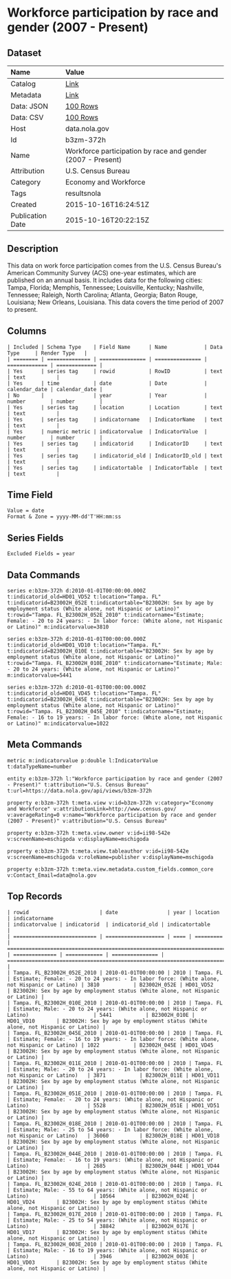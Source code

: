 # Workforce participation by race and gender (2007 - Present)

## Dataset

| Name | Value |
| :--- | :---- |
| Catalog | [Link](https://catalog.data.gov/dataset/workforce-participation-by-race-and-gender-2007-present) |
| Metadata | [Link](https://data.nola.gov/api/views/b3zm-372h) |
| Data: JSON | [100 Rows](https://data.nola.gov/api/views/b3zm-372h/rows.json?max_rows=100) |
| Data: CSV | [100 Rows](https://data.nola.gov/api/views/b3zm-372h/rows.csv?max_rows=100) |
| Host | data.nola.gov |
| Id | b3zm-372h |
| Name | Workforce participation by race and gender (2007 - Present) |
| Attribution | U.S. Census Bureau |
| Category | Economy and Workforce |
| Tags | resultsnola |
| Created | 2015-10-16T16:24:51Z |
| Publication Date | 2015-10-16T20:22:15Z |

## Description

This data on work force participation comes from the U.S. Census Bureau's American Community Survey (ACS) one-year estimates, which are published on an annual basis.  It includes data for the following cities: Tampa, Florida; Memphis, Tennessee; Louisville, Kentucky; Nashville, Tennessee; Raleigh, North Carolina; Atlanta, Georgia; Baton Rouge, Louisiana; New Orleans, Louisiana. This data covers the time period of 2007 to present.

## Columns

```ls
| Included | Schema Type    | Field Name      | Name            | Data Type     | Render Type   |
| ======== | ============== | =============== | =============== | ============= | ============= |
| Yes      | series tag     | rowid           | RowID           | text          | text          |
| Yes      | time           | date            | Date            | calendar_date | calendar_date |
| No       |                | year            | Year            | number        | number        |
| Yes      | series tag     | location        | Location        | text          | text          |
| Yes      | series tag     | indicatorname   | IndicatorName   | text          | text          |
| Yes      | numeric metric | indicatorvalue  | IndicatorValue  | number        | number        |
| Yes      | series tag     | indicatorid     | IndicatorID     | text          | text          |
| Yes      | series tag     | indicatorid_old | IndicatorID_old | text          | text          |
| Yes      | series tag     | indicatortable  | IndicatorTable  | text          | text          |
```

## Time Field

```ls
Value = date
Format & Zone = yyyy-MM-dd'T'HH:mm:ss
```

## Series Fields

```ls
Excluded Fields = year
```

## Data Commands

```ls
series e:b3zm-372h d:2010-01-01T00:00:00.000Z t:indicatorid_old=HD01_VD52 t:location="Tampa. FL" t:indicatorid=B23002H_052E t:indicatortable="B23002H: Sex by age by employment status (White alone, not Hispanic or Latino)" t:rowid="Tampa. FL_B23002H_052E_2010" t:indicatorname="Estimate; Female: - 20 to 24 years: - In labor force: (White alone, not Hispanic or Latino)" m:indicatorvalue=3810

series e:b3zm-372h d:2010-01-01T00:00:00.000Z t:indicatorid_old=HD01_VD10 t:location="Tampa. FL" t:indicatorid=B23002H_010E t:indicatortable="B23002H: Sex by age by employment status (White alone, not Hispanic or Latino)" t:rowid="Tampa. FL_B23002H_010E_2010" t:indicatorname="Estimate; Male: - 20 to 24 years: (White alone, not Hispanic or Latino)" m:indicatorvalue=5441

series e:b3zm-372h d:2010-01-01T00:00:00.000Z t:indicatorid_old=HD01_VD45 t:location="Tampa. FL" t:indicatorid=B23002H_045E t:indicatortable="B23002H: Sex by age by employment status (White alone, not Hispanic or Latino)" t:rowid="Tampa. FL_B23002H_045E_2010" t:indicatorname="Estimate; Female: - 16 to 19 years: - In labor force: (White alone, not Hispanic or Latino)" m:indicatorvalue=1022
```

## Meta Commands

```ls
metric m:indicatorvalue p:double l:IndicatorValue t:dataTypeName=number

entity e:b3zm-372h l:"Workforce participation by race and gender (2007 - Present)" t:attribution="U.S. Census Bureau" t:url=https://data.nola.gov/api/views/b3zm-372h

property e:b3zm-372h t:meta.view v:id=b3zm-372h v:category="Economy and Workforce" v:attributionLink=http://www.census.gov/ v:averageRating=0 v:name="Workforce participation by race and gender (2007 - Present)" v:attribution="U.S. Census Bureau"

property e:b3zm-372h t:meta.view.owner v:id=ii98-542e v:screenName=mschigoda v:displayName=mschigoda

property e:b3zm-372h t:meta.view.tableauthor v:id=ii98-542e v:screenName=mschigoda v:roleName=publisher v:displayName=mschigoda

property e:b3zm-372h t:meta.view.metadata.custom_fields.common_core v:Contact_Email=data@nola.gov
```

## Top Records

```ls
| rowid                       | date                | year | location  | indicatorname                                                                               | indicatorvalue | indicatorid  | indicatorid_old | indicatortable                                                                 | 
| =========================== | =================== | ==== | ========= | =========================================================================================== | ============== | ============ | =============== | ============================================================================== | 
| Tampa. FL_B23002H_052E_2010 | 2010-01-01T00:00:00 | 2010 | Tampa. FL | Estimate; Female: - 20 to 24 years: - In labor force: (White alone, not Hispanic or Latino) | 3810           | B23002H_052E | HD01_VD52       | B23002H: Sex by age by employment status (White alone, not Hispanic or Latino) | 
| Tampa. FL_B23002H_010E_2010 | 2010-01-01T00:00:00 | 2010 | Tampa. FL | Estimate; Male: - 20 to 24 years: (White alone, not Hispanic or Latino)                     | 5441           | B23002H_010E | HD01_VD10       | B23002H: Sex by age by employment status (White alone, not Hispanic or Latino) | 
| Tampa. FL_B23002H_045E_2010 | 2010-01-01T00:00:00 | 2010 | Tampa. FL | Estimate; Female: - 16 to 19 years: - In labor force: (White alone, not Hispanic or Latino) | 1022           | B23002H_045E | HD01_VD45       | B23002H: Sex by age by employment status (White alone, not Hispanic or Latino) | 
| Tampa. FL_B23002H_011E_2010 | 2010-01-01T00:00:00 | 2010 | Tampa. FL | Estimate; Male: - 20 to 24 years: - In labor force: (White alone, not Hispanic or Latino)   | 3871           | B23002H_011E | HD01_VD11       | B23002H: Sex by age by employment status (White alone, not Hispanic or Latino) | 
| Tampa. FL_B23002H_051E_2010 | 2010-01-01T00:00:00 | 2010 | Tampa. FL | Estimate; Female: - 20 to 24 years: (White alone, not Hispanic or Latino)                   | 5528           | B23002H_051E | HD01_VD51       | B23002H: Sex by age by employment status (White alone, not Hispanic or Latino) | 
| Tampa. FL_B23002H_018E_2010 | 2010-01-01T00:00:00 | 2010 | Tampa. FL | Estimate; Male: - 25 to 54 years: - In labor force: (White alone, not Hispanic or Latino)   | 36060          | B23002H_018E | HD01_VD18       | B23002H: Sex by age by employment status (White alone, not Hispanic or Latino) | 
| Tampa. FL_B23002H_044E_2010 | 2010-01-01T00:00:00 | 2010 | Tampa. FL | Estimate; Female: - 16 to 19 years: (White alone, not Hispanic or Latino)                   | 2685           | B23002H_044E | HD01_VD44       | B23002H: Sex by age by employment status (White alone, not Hispanic or Latino) | 
| Tampa. FL_B23002H_024E_2010 | 2010-01-01T00:00:00 | 2010 | Tampa. FL | Estimate; Male: - 55 to 64 years: (White alone, not Hispanic or Latino)                     | 10564          | B23002H_024E | HD01_VD24       | B23002H: Sex by age by employment status (White alone, not Hispanic or Latino) | 
| Tampa. FL_B23002H_017E_2010 | 2010-01-01T00:00:00 | 2010 | Tampa. FL | Estimate; Male: - 25 to 54 years: (White alone, not Hispanic or Latino)                     | 38842          | B23002H_017E | HD01_VD17       | B23002H: Sex by age by employment status (White alone, not Hispanic or Latino) | 
| Tampa. FL_B23002H_003E_2010 | 2010-01-01T00:00:00 | 2010 | Tampa. FL | Estimate; Male: - 16 to 19 years: (White alone, not Hispanic or Latino)                     | 3946           | B23002H_003E | HD01_VD03       | B23002H: Sex by age by employment status (White alone, not Hispanic or Latino) | 
```
